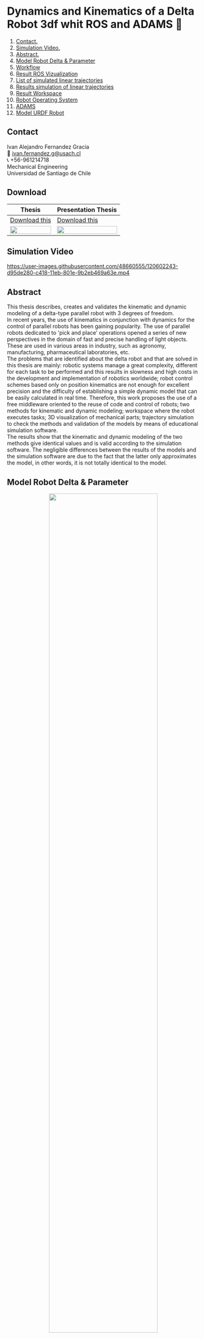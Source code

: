 # Dynamics and Kinematics of a Delta Robot 3df whit ROS and ADAMS :robot:

<!-- TABLE OF CONTENTS -->
1. [ Contact. ](#conta)
2. [ Simulation Video. ](#video)
3. [ Abstract. ](#abstra)
4. [ Model Robot Delta & Parameter](#param)
5. [ Workflow](#workf)
6. [ Result ROS Vizualization](#r-rviz)
7. [ List of simulated linear trajectories](#list)   
8. [ Results simulation of linear trajectories](#r-tray)
9. [ Result Workspace](#r-ws)
10. [ Robot Operating System](#ros)
11. [ ADAMS](#adam)  
12. [ Model URDF Robot](#urdf)

<!-- CONTACT -->
<a name="conta"></a>
## Contact
Ivan Alejandro Fernandez Gracia  
:email: ivan.fernandez.g@usach.cl  
:telephone_receiver: +56-961214718  
Mechanical Engineering  
Universidad de Santiago de Chile

<!-- Video -->
## Download
Thesis     | Presentation Thesis     |  
|------------|-------------|
| [Download this](https://github.com/IvanFernandezGracia/delta_robot_tesis/blob/main/Thesis.pdf)|[Download this]()|
 |<img align="center" src="https://github.com/IvanFernandezGracia/delta_robot_tesis/blob/main/Readme%20File/portada.png" width="100%">|<img  align="center" src="https://github.com/IvanFernandezGracia/delta_robot_tesis/blob/main/Readme%20File/pres_tesis.png" width="100%"> |

<!-- Video -->
<a name="video"></a>
## Simulation Video
https://user-images.githubusercontent.com/48660555/120602243-d95de280-c418-11eb-801e-9b2eb469a63e.mp4


<!-- Resumen -->
<a name="abstra"></a>
## Abstract
This thesis describes, creates and validates the kinematic and dynamic modeling of a delta-type parallel robot with 3 degrees of freedom.  
In recent years, the use of kinematics in conjunction with dynamics for the control of parallel robots has been gaining popularity. The use of parallel robots dedicated to 'pick and place' operations opened a series of new perspectives in the domain of fast and precise handling of light objects. These are used in various areas in industry, such as agronomy, manufacturing, pharmaceutical laboratories, etc.  
The problems that are identified about the delta robot and that are solved in this thesis are mainly: robotic systems manage a great complexity, different for each task to be performed and this results in slowness and high costs in the development and implementation of robotics worldwide; robot control schemes based only on position kinematics are not enough for excellent precision and the difficulty of establishing a simple dynamic model that can be easily calculated in real time. Therefore, this work proposes the use of a free middleware oriented to the reuse of code and control of robots; two methods for kinematic and dynamic modeling; workspace where the robot executes tasks; 3D visualization of mechanical parts; trajectory simulation to check the methods and validation of the models by means of educational simulation software.  
The results show that the kinematic and dynamic modeling of the two methods give identical values and is valid according to the simulation software. The negligible differences between the results of the models and the simulation software are due to the fact that the latter only approximates the model, in other words, it is not totally identical to the model.

<!-- Model Robot delta & Parameter -->
<a name="param"></a>
## Model Robot Delta & Parameter
<p align="center">
  <img align="center" width="75%"  src="https://github.com/IvanFernandezGracia/delta_robot_tesis/blob/main/Readme%20File/model_robot_delta.png?raw=true">
</p>

<!-- Dynamic Theory -->
<a name="dyna"></a>
## Dynamic Theory

Lagrangian | Virtual Work  |
|------------|-------------|
| <img src="https://github.com/IvanFernandezGracia/delta_robot_tesis/blob/main/Readme%20File/dynamic_2.png?raw=true" width="100%"> | <img src="https://github.com/IvanFernandezGracia/delta_robot_tesis/blob/main/Readme%20File/dynamic_3.png?raw=true" width="100%"> |



<!-- Wokflow -->
<a name="workf"></a>
## Wokflow
<p align="center">
  <img align="center" width="75%" src="https://github.com/IvanFernandezGracia/delta_robot_tesis/blob/main/Readme%20File/workflow_3.png">
  <img align="center" width="75%" src="https://github.com/IvanFernandezGracia/delta_robot_tesis/blob/main/Readme%20File/workflow.png">
</p>

<!-- R ros V -->
<a name="r-rviz"></a>
## Result ROS Vizualization
Links     | Joint     |
|------------|-------------|
| <img src="https://github.com/IvanFernandezGracia/delta_robot_tesis/blob/main/Readme%20File/rviz_robot_delta_2.png?raw=true" width="100%"> | <img src="https://github.com/IvanFernandezGracia/delta_robot_tesis/blob/main/Readme%20File/rviz_robot_delta_3.png?raw=true" width="100%"> |


<!-- R worksap -->
<a name="r-ws"></a>
## Result Workspace
 Workspace with restrictions angles (colors) & jacobian (green) |
|-------|
|<img src="https://github.com/IvanFernandezGracia/delta_robot_tesis/blob/main/Readme%20File/workspace_resume_1.png" width="100%">|  

 Workspace with all restrictions (red) |
|-------|
|<img src="https://github.com/IvanFernandezGracia/delta_robot_tesis/blob/main/Readme%20File/workspace_resume_2.png" width="100%">|  

<!-- list tray -->
<a name="list"></a>
## List of simulated linear trajectories
<p align="center">
  <img align="center" width="75%" src="https://github.com/IvanFernandezGracia/delta_robot_tesis/blob/main/Readme%20File/tray_1_8.png">
</p>


<!-- R simu tray -->
<a name="r-tray"></a>
## Results simulation of linear trajectories
 Linear trajectories number 7 (Low) |
|-------|
|<img src="https://github.com/IvanFernandezGracia/delta_robot_tesis/blob/main/Readme%20File/tray_low_7.png" width="100%">|  

 Linear trajectories number 3 (Speed)  |
|-------|
|<img src="https://github.com/IvanFernandezGracia/delta_robot_tesis/blob/main/Readme%20File/tray_speed_3.png" width="100%">|  

<!-- ROS -->
<a name="ros"></a>
## Robot Operating System
<p align="center">
  <img align="center" width="75%"  src="https://github.com/IvanFernandezGracia/delta_robot_tesis/blob/main/Readme%20File/catkin_make.png">
</p>

<!-- ADAMS -->
<a name="adam"></a>
## ADAMS
View Adams    | View Adams      |
|------------|-------------|
<img src="https://github.com/IvanFernandezGracia/delta_robot_tesis/blob/main/Readme%20File/adams_joint.png" width="100%">     | <img src="https://github.com/IvanFernandezGracia/delta_robot_tesis/blob/main/Readme%20File/adams_view_isometric.png" width="100%">       |
<img src="https://github.com/IvanFernandezGracia/delta_robot_tesis/blob/main/Readme%20File/adams_view_front.png" width="100%">     | <img src="https://github.com/IvanFernandezGracia/delta_robot_tesis/blob/main/Readme%20File/adams_view_Up.png" width="100%">       |

<!-- URDF -->
<a name="urdf"></a>
## Model URDF Robot Delta
<p align="center">
  <img align="center" width="75%"  src="https://github.com/IvanFernandezGracia/delta_robot_tesis/blob/main/Readme%20File/rviz_robot_delta_5.png">
</p>

